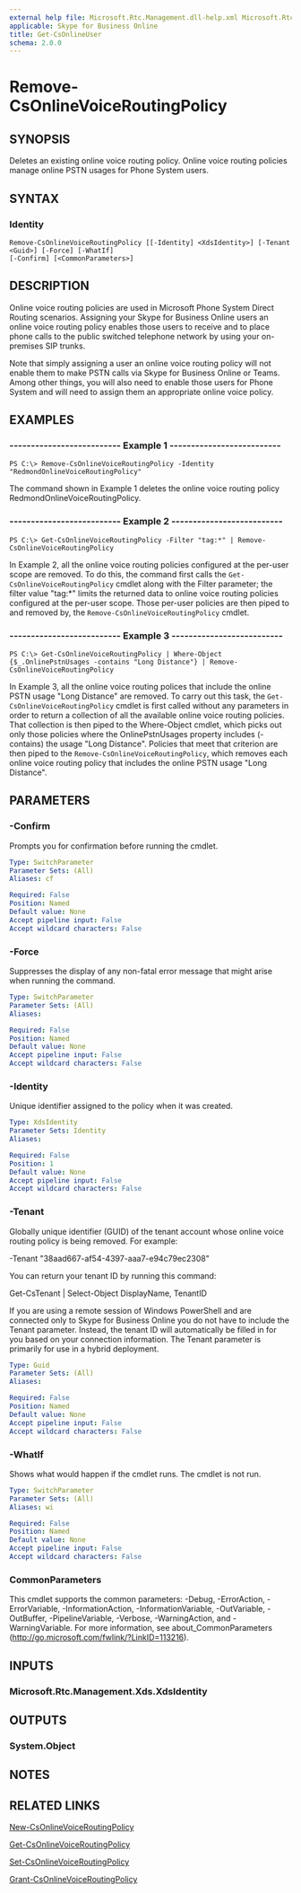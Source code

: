 ```yaml
---
external help file: Microsoft.Rtc.Management.dll-help.xml Microsoft.Rtc.Management.Hosted.dll-help.xml
applicable: Skype for Business Online
title: Get-CsOnlineUser
schema: 2.0.0
---
```


# Remove-CsOnlineVoiceRoutingPolicy

## SYNOPSIS
Deletes an existing online voice routing policy. Online voice routing policies manage online PSTN usages for Phone System users.

## SYNTAX

### Identity
```
Remove-CsOnlineVoiceRoutingPolicy [[-Identity] <XdsIdentity>] [-Tenant <Guid>] [-Force] [-WhatIf]
[-Confirm] [<CommonParameters>]
```

## DESCRIPTION
Online voice routing policies are used in Microsoft Phone System Direct Routing scenarios. Assigning your Skype for Business Online users an online voice routing policy enables those users to receive and to place phone calls to the public switched telephone network by using your on-premises SIP trunks.

Note that simply assigning a user an online voice routing policy will not enable them to make PSTN calls via Skype for Business Online or Teams. Among other things, you will also need to enable those users for Phone System and will need to assign them an appropriate online voice policy.

## EXAMPLES

### -------------------------- Example 1 --------------------------
```
PS C:\> Remove-CsOnlineVoiceRoutingPolicy -Identity "RedmondOnlineVoiceRoutingPolicy"
```

The command shown in Example 1 deletes the online voice routing policy RedmondOnlineVoiceRoutingPolicy.

### -------------------------- Example 2 --------------------------
```
PS C:\> Get-CsOnlineVoiceRoutingPolicy -Filter "tag:*" | Remove-CsOnlineVoiceRoutingPolicy
```

In Example 2, all the online voice routing policies configured at the per-user scope are removed. To do this, the command first calls the `Get-CsOnlineVoiceRoutingPolicy` cmdlet along with the Filter parameter; the filter value "tag:\*" limits the returned data to online voice routing policies configured at the per-user scope. Those per-user policies are then piped to and removed by, the `Remove-CsOnlineVoiceRoutingPolicy` cmdlet.

### -------------------------- Example 3 --------------------------
```
PS C:\> Get-CsOnlineVoiceRoutingPolicy | Where-Object {$_.OnlinePstnUsages -contains "Long Distance"} | Remove-CsOnlineVoiceRoutingPolicy
```

In Example 3, all the online voice routing polices that include the online PSTN usage "Long Distance" are removed. To carry out this task, the `Get-CsOnlineVoiceRoutingPolicy` cmdlet is first called without any parameters in order to return a collection of all the available online voice routing policies. That collection is then piped to the Where-Object cmdlet, which picks out only those policies where the OnlinePstnUsages property includes (-contains) the usage "Long Distance". Policies that meet that criterion are then piped to the `Remove-CsOnlineVoiceRoutingPolicy`, which removes each online voice routing policy that includes the online PSTN usage "Long Distance".

## PARAMETERS

### -Confirm
Prompts you for confirmation before running the cmdlet.

```yaml
Type: SwitchParameter
Parameter Sets: (All)
Aliases: cf

Required: False
Position: Named
Default value: None
Accept pipeline input: False
Accept wildcard characters: False
```

### -Force
Suppresses the display of any non-fatal error message that might arise when running the command.

```yaml
Type: SwitchParameter
Parameter Sets: (All)
Aliases:

Required: False
Position: Named
Default value: None
Accept pipeline input: False
Accept wildcard characters: False
```

### -Identity
Unique identifier assigned to the policy when it was created.

```yaml
Type: XdsIdentity
Parameter Sets: Identity
Aliases:

Required: False
Position: 1
Default value: None
Accept pipeline input: False
Accept wildcard characters: False
```

### -Tenant
Globally unique identifier (GUID) of the tenant account whose online voice routing policy is being removed. For example:

-Tenant "38aad667-af54-4397-aaa7-e94c79ec2308"

You can return your tenant ID by running this command:

Get-CsTenant | Select-Object DisplayName, TenantID

If you are using a remote session of Windows PowerShell and are connected only to Skype for Business Online you do not have to include the Tenant parameter. Instead, the tenant ID will automatically be filled in for you based on your connection information. The Tenant parameter is primarily for use in a hybrid deployment.

```yaml
Type: Guid
Parameter Sets: (All)
Aliases:

Required: False
Position: Named
Default value: None
Accept pipeline input: False
Accept wildcard characters: False
```

### -WhatIf
Shows what would happen if the cmdlet runs.
The cmdlet is not run.

```yaml
Type: SwitchParameter
Parameter Sets: (All)
Aliases: wi

Required: False
Position: Named
Default value: None
Accept pipeline input: False
Accept wildcard characters: False
```

### CommonParameters
This cmdlet supports the common parameters: -Debug, -ErrorAction, -ErrorVariable, -InformationAction, -InformationVariable, -OutVariable, -OutBuffer, -PipelineVariable, -Verbose, -WarningAction, and -WarningVariable.
For more information, see about_CommonParameters (http://go.microsoft.com/fwlink/?LinkID=113216).

## INPUTS

### Microsoft.Rtc.Management.Xds.XdsIdentity


## OUTPUTS

### System.Object

## NOTES

## RELATED LINKS
[New-CsOnlineVoiceRoutingPolicy](https://docs.microsoft.com/en-us/powershell/module/skype/new-csonlinevoiceroutingpolicy?view=skype-ps)

[Get-CsOnlineVoiceRoutingPolicy](https://docs.microsoft.com/en-us/powershell/module/skype/get-csonlinevoiceroutingpolicy?view=skype-ps)

[Set-CsOnlineVoiceRoutingPolicy](https://docs.microsoft.com/en-us/powershell/module/skype/set-csonlinevoiceroutingpolicy?view=skype-ps)

[Grant-CsOnlineVoiceRoutingPolicy](https://docs.microsoft.com/en-us/powershell/module/skype/grant-csonlinevoiceroutingpolicy?view=skype-ps)
